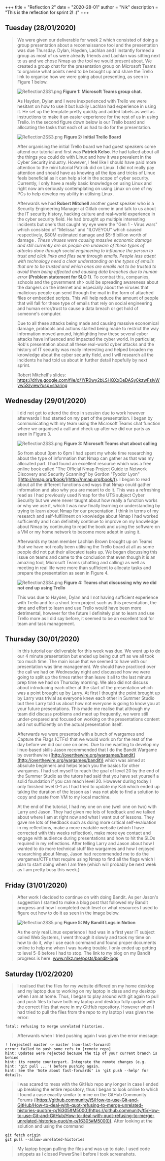 +++
title = "Reflection 2"
date = "2020-28-01"
author = "Nik"
description = "This is the reflection for sprint 2! :)"
+++

## Tuesday (28/01/2020)
> We were given our deliverable for week 2 which consisted of doing a group presentation about a reconnaissance tool and the presentation was due Thursday. 
> Dylan, Hayden, Lachlan and I instantly formed a group as most of us were already friends and Lachlan was sitting next to us and we chose Nmap as the tool we would present about. 
> We created a group chat for the presentation group on Microsoft Teams to organise what points need to be brought up and share the Trello link to organise how we were going about presenting, 
> as seen in Figure 1 below.
>
> ![Reflection2SS1.png](/images/Reflection2SS1.png) **Figure 1: Microsoft Teams group chat.**
>
> As Hayden, Dylan and I were inexperienced with Trello we were hesitant on how to use it but luckily Lachlan had experience in using it. He set up the template pretty quickly and added 
> labels as well as instructions to make it an easier experience for the rest of us in using Trello. In the second figure down below is our Trello board and allocating the tasks that each of us 
> had to do for the presentation.
>
> ![Reflection2SS3.png](/images/Reflection2SS2.png) **Figure 2: Initial Trello Board**
>
>After organising the initial Trello board we had guest speakers come attend our tutorial and first was **Patrick Kelso**. He had talked about all the things you could do with Linux and how it was 
> prevalent in the Cyber Security industry. However, I feel like I should have paid more attention to the mini tutorial Patrick did on Linux. I did not really pay attention and should have as 
> knowing all the tips and tricks of Linux feels beneficial as it can help a lot in the scope of cyber security. Currently, I only have a really basic knowledge on using Linux and right now am 
> seriously contemplating on using Linux on one of my PCs to help develop my ability in utilising Linux. 
>
>Afterwards we had **Robert Mitchell** another guest speaker who is a Security Engineering Manager at Gitlab come in and talk to us about the IT security history, hacking culture and real-world 
> experience in the cyber security field.  He had brought up multiple interesting incidents but one's that caught my eye were the "Gen 1 - Virus wars" which consisted of "Melissa" and "ILOVEYOU" 
> which caused respectively, $80M estimated damage and $5-8 billion worth of damage . *These viruses were causing massive economic damage and still currently are as people are unaware of these types of attacks done through social engineering to influence the person to trust and click links and files sent through emails. People less adept with technology need a clear understanding on the types of emails that are to be trusted and which ones are emails not to be trusted to avoid them being affected and causing data breaches due to human error* **(Problem statement for SLO 1)**. 
> To combat this, companies, schools and the government sh> ould be spreading awareness about the dangers on the internet and especially about the viruses that malicious people can send through 
> the mail in the form of attached files or embedded scripts. This will help reduce the amount of people that will fall for these type of emails that rely on social engineering 
> and human error/trust to cause a data breach or get hold of someone's computer.
>
>Due to all these attacks being made and causing massive economical damage, protocols and actions started being made to restrict the way information moved around, highlighting how these several cyber attacks have influenced and impacted the cyber world. In particular, Rob's presentation about all these real-world cyber attacks and the history of IT security was really interesting and helped broaden my knowledge about the cyber security field, and I will research all the incidents he had told us about in further detail hopefully by next sprint.
>
> Robert Mitchell's slides: https://drive.google.com/file/d/1YR0wy2bLSHQXxDeDASy0kzwFslvWyw5S/view?usp=sharing
## Wednesday (29/01/2020)
> I did not get to attend the drop in session due to work however afterwards I had started on my part of the presentation. I began by communicating with my team using the Microsoft Teams chat function where we organised a call and check up after we did our parts as seen in Figure 3.
>
> ![Reflection2SS3.png](/images/Reflection2SS3.png) **Figure 3: Microsoft Teams chat about calling**
>
>So from about 3pm to 6pm I had spent my whole time researching about the type of information that Nmap can gather as that was my allocated part. I had found an excellent resource which was a free online book called "The Official Nmap Project Guide to Network Discovery and Security Scanning" by Gordon "Fyodor Lyon" ([http://nmap.org/book/](http://nmap.org/book/)). I began to read about all the different functions and ways that Nmap could gather information and also why you are meant to do it. This was a refreshing read as I had previously used Nmap for the UTS subject Cyber Security but we were never taught about how really a function works or why we use it, which I was now finally learning or understanding by trying to learn about Nmap for our presentation. I think in terms of my research and self-fulfillment on knowledge about Nmap I had worked sufficiently and I can definitely continue to improve on my knowledge about Nmap by continuing to read the book and using the software on a VM or my home network to become more adept in using it.
>
>Afterwards my team member Lachlan Brown brought up on Teams that we have not really been utilising the Trello board at all as some people did not put their allocated tasks up. We began discussing this issue on teams and came to the conclusion that even though it is an amazing tool,  Microsoft Teams (chatting and calling) as well as meeting in real life were more than sufficient to allocate tasks and prepare the presentation as seen in Figure 4. 
>
> ![Reflection2SS4.png](/images/Reflection2SS4.png) **Figure 4: Teams chat discussing why we did not end up using Trello**
>
>This was due to Hayden, Dylan and I not having sufficient experience with Trello and for a short term project such as this presentation, the time and effort to learn and use Trello would have been more detrimental, however for the future I definitely plan to learn and use Trello more as I did say before, it seemed to be an excellent tool for team and task management.
>

## Thursday (30/01/2020)
> In this tutorial our deliverable for this week was due. We went up to do our 4 minute presentation but ended up being cut off as we all took too much time. The main issue that we seemed to have with our presentation was time management. We should have  practiced over the call we had on Wednesday night and discussed how we were going to split up the times rather than leave it all to the last minute prep time we had on Thursday morning. We also did not discuss about introducing each other at the start of the presentation which was a point brought up by Larry. At first I thought the point brought up by Larry was trivial as everyone knew each other in Summer Studio but then Larry told us about how not everyone is going to know you at your future presentations. This made me realise that although my team did discuss problems and meet up frequently, we were still under-prepared and focused on working on the presentations content and not sufficiently on the actual presentation itself.
>
>Afterwards we were presented with a bunch of wargames and Capture the Flags (CTFs) that we would work on for the rest of the day before we did our one on ones. Due to me wanting to develop my linux-based skills Jason recommended that I do the Bandit Wargame by overthewire ([http://overthewire.org/wargames/bandit](http://overthewire.org/wargames/bandit)) which was aimed at absolute beginners and helps teach you the basics for other wargames. I had set myself to reach the goal of level 20 by the end of the Summer Studio as the tutors had said that you have set yourself a solid foundation if you can reach level 20. However during today I only finished level 0-1 as I had tried to update my Kali which ended up taking the duration of the lesson as I was not able to find a solution to copy and paste from VM to my local machine. 
>
>At the end of the tutorial, I had my one on one (well one on two) with Larry and Jason. They had given me lots of feedback and we talked about where I am at right now and what I want out of lessons. They gave me lots of feedback such as doing more critical self-evaluation in my reflections, make a more readable website (which I have corrected with this weeks reflection), make more eye contact and engage with audience during presentations and how to hit the SLOs required in my reflections. After telling Larry and Jason about how I wanted to do more technical stuff like wargames and how I enjoyed researching about Nmap, Jason had recommended me to do the wargames/CTFs that require using Nmap to find all the flags which I plan to start doing when I am free (which will probably be next week as I am pretty busy this week.)
>

## Friday (31/01/2020)
>After work I decided to continue on with doing Bandit. As per Jason's suggestion I started to make a blog post that followed my Bandit progress and how I completed each level or what resources I used to figure out how to do it as seen in the image below.
>
> ![Reflection2SS5.png](/images/Reflection2SS5.png) **Figure 5: My Bandit Logs in Notion**
>
> As the only real Linux experience I had was in a first year IT subject called Web Systems, I went through it slowly and took my time on how to do it, why I use each command and found proper documents online to help me when I was having trouble. I only ended up getting to level 5-6 before I had to stop. The link to my blog on my Bandit progress is here: www.n1kz.me/posts/bandit-logs

## Saturday (1/02/2020)
>I realised that the files for my website differed on my home desktop and my laptop due to working on my laptop in class and my desktop when I am at home. Thus, I began to play around with git again to pull and push files to have both my laptop and desktop fully update with the correct files that were in my GitHub repository. However when I had tried to pull the files from the repo to my laptop I was given the error:
>
	fatal: refusing to merge unrelated histories.
>
>Afterwards when I tried pushing again I was given the error message:

	! [rejected] master -> master (non-fast-forward)
	error: failed to push some refs to [remote repo]
	hint: Updates were rejected because the tip of your current branch is behind
	hint: its remote counterpart. Integrate the remote changes (e.g.
	hint: 'git pull ...') before pushing again.
	hint: See the 'Note about fast-forwards' in 'git push --help' for details. 

> I was scared to mess with the GitHub repo any longer in case I ended up breaking the entire repository, thus I began to look online to which I found a case exactly similar to mine on the GitHub Community Forums ([https://github.community/t5/How-to-use-Git-and-GitHub/How-to-deal-with-quot-refusing-to-merge-unrelated-histories-quot/m-p/16305#M5000](https://github.community/t5/How-to-use-Git-and-GitHub/How-to-deal-with-quot-refusing-to-merge-unrelated-histories-quot/m-p/16305#M5000)). After looking at the solution and using the command

	git fetch origin
	git pull --allow-unrelated-histories

> My laptop began pulling the files and was up to date. I used code snippets as I closed PowerShell before I took screenshots.